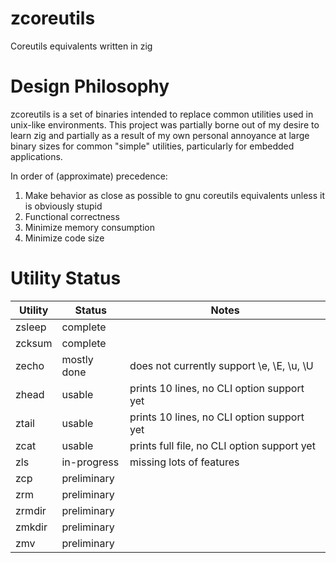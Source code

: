 # zcoreutils
Coreutils equivalents written in zig

# Design Philosophy
zcoreutils is a set of binaries intended to replace common utilities used in unix-like environments.  This project was partially borne out of my desire to learn zig and partially as a result of my own personal annoyance at large binary sizes for common "simple" utilities, particularly for embedded applications.

In order of (approximate) precedence:

1. Make behavior as close as possible to gnu coreutils equivalents unless it is obviously stupid
2. Functional correctness
3. Minimize memory consumption
4. Minimize code size

# Utility Status
| Utility | Status | Notes
| ------- | ----------- |----
| zsleep  | complete    |
| zcksum  | complete    |
| zecho   | mostly done | does not currently support \e, \E, \u, \U
| zhead   | usable      | prints 10 lines, no CLI option support yet
| ztail   | usable      | prints 10 lines, no CLI option support yet
| zcat    | usable      | prints full file, no CLI option support yet
| zls     | in-progress | missing lots of features
| zcp     | preliminary | 
| zrm     | preliminary |
| zrmdir  | preliminary |
| zmkdir  | preliminary |
| zmv     | preliminary |